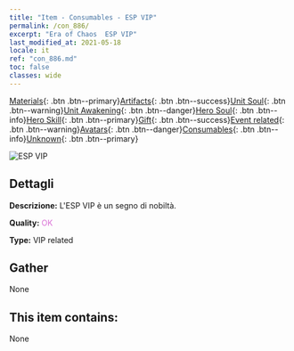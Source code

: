 ```yaml
---
title: "Item - Consumables - ESP VIP"
permalink: /con_886/
excerpt: "Era of Chaos  ESP VIP"
last_modified_at: 2021-05-18
locale: it
ref: "con_886.md"
toc: false
classes: wide
---
```

 [Materials](/ItemsIT/){: .btn .btn--primary}[Artifacts](/ItemsIT/Artifacts/){: .btn .btn--success}[Unit Soul](/ItemsIT/UnitSoul/){: .btn .btn--warning}[Unit Awakening](/ItemsIT/UnitAwakening/){: .btn .btn--danger}[Hero Soul](/ItemsIT/HeroSoul/){: .btn .btn--info}[Hero Skill](/ItemsIT/HeroSkill/){: .btn .btn--primary}[Gift](/ItemsIT/Gift/){: .btn .btn--success}[Event related](/ItemsIT/Events/){: .btn .btn--warning}[Avatars](/ItemsIT/Avatars/){: .btn .btn--danger}[Consumables](/ItemsIT/Consumables/){: .btn .btn--info}[Unknown](/ItemsIT/Unknown/){: .btn .btn--primary}

 ![ESP VIP](/images/t/i_101.png)

## Dettagli
 **Descrizione:** L'ESP VIP è un segno di nobiltà.

 **Quality:** <span style="color: #DA70D6">OK</span>

 **Type:** VIP related

## Gather

  None

## This item contains:

  None


